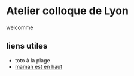 # Atelier colloque de Lyon 

welcomme

## liens utiles

* toto à la plage
* [maman est en haut](www.google.fr)